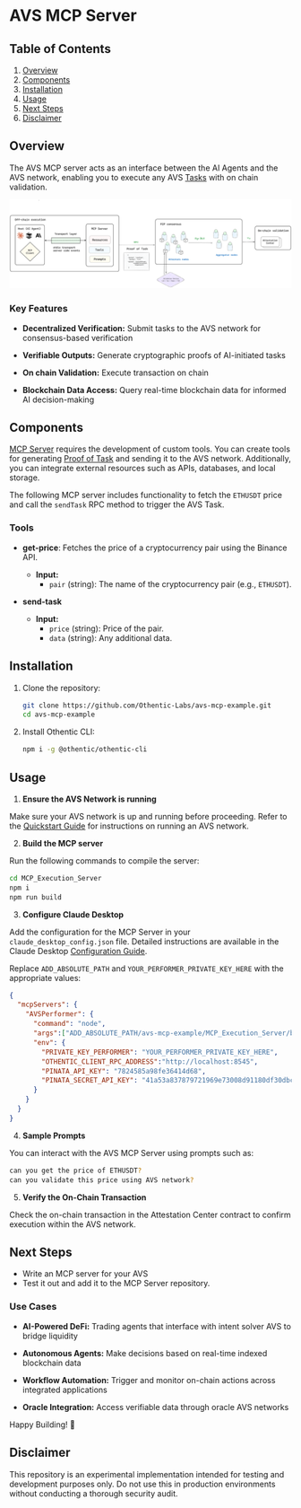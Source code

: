 # AVS MCP Server

## Table of Contents

1. [Overview](#overview)
2. [Components](#components)
3. [Installation](#installation)
4. [Usage](#usage)
5. [Next Steps](#next-steps)
6. [Disclaimer](#disclaimer)
## Overview

The AVS MCP server acts as an interface between the AI Agents and the AVS network, enabling you to execute any AVS [Tasks](https://docs.othentic.xyz/main/avs-framework/othentic-consensus/task-and-task-definitions#task) with on chain validation.

![alt text](image.png)

### Key Features

- **Decentralized Verification:** Submit tasks to the AVS network for consensus-based verification

- **Verifiable Outputs:** Generate cryptographic proofs of AI-initiated tasks

- **On chain Validation:** Execute transaction on chain

- **Blockchain Data Access:** Query real-time blockchain data for informed AI decision-making


## Components
[MCP Server](https://modelcontextprotocol.io/quickstart/server) requires the development of custom tools. You can create tools for generating [Proof of Task](https://docs.othentic.xyz/main/avs-framework/othentic-consensus/proof-of-task) and sending it to the AVS network. Additionally, you can integrate external resources such as APIs, databases, and local storage.

The following MCP server includes functionality to fetch the `ETHUSDT` price and call the `sendTask` RPC method to trigger the AVS Task.

### Tools  

- **get-price**: Fetches the price of a cryptocurrency pair using the Binance API.  
  - **Input:**  
    - `pair` (string): The name of the cryptocurrency pair (e.g., `ETHUSDT`).  

- **send-task**  
  - **Input:**  
    - `price` (string): Price of the pair.  
    - `data` (string): Any additional data.  

## Installation

1. Clone the repository:

   ```bash
   git clone https://github.com/Othentic-Labs/avs-mcp-example.git
   cd avs-mcp-example
   ```

2. Install Othentic CLI:

   ```bash
   npm i -g @othentic/othentic-cli
   ```


## Usage
1. **Ensure the AVS Network is running**

Make sure your AVS network is up and running before proceeding. Refer to the [Quickstart Guide](https://docs.othentic.xyz/main/avs-framework/quick-start) for instructions on running an AVS network.

2. **Build the MCP server**

Run the following commands to compile the server:

```bash
cd MCP_Execution_Server
npm i
npm run build
```

3. **Configure Claude Desktop**
   
Add the configuration for the MCP Server in your `claude_desktop_config.json` file. Detailed instructions are available in the Claude Desktop [Configuration Guide](https://modelcontextprotocol.io/quickstart/user).

Replace `ADD_ABSOLUTE_PATH` and `YOUR_PERFORMER_PRIVATE_KEY_HERE` with the appropriate values:

```JSON
{
  "mcpServers": {
    "AVSPerformer": {
      "command": "node",
      "args":["ADD_ABSOLUTE_PATH/avs-mcp-example/MCP_Execution_Server/build/index.js"],
      "env": {
        "PRIVATE_KEY_PERFORMER": "YOUR_PERFORMER_PRIVATE_KEY_HERE",
        "OTHENTIC_CLIENT_RPC_ADDRESS":"http://localhost:8545",
        "PINATA_API_KEY": "7824585a98fe36414d68",
        "PINATA_SECRET_API_KEY": "41a53a837879721969e73008d91180df30dbc66097c7f75f08cd5489176b43ea",
      }
    }
  }
}
```

4. **Sample Prompts**
   
You can interact with the AVS MCP Server using prompts such as:

```bash
can you get the price of ETHUSDT?
can you validate this price using AVS network?
```

5. **Verify the On-Chain Transaction**

Check the on-chain transaction in the Attestation Center contract to confirm execution within the AVS network.



## Next Steps
- Write an MCP server for your AVS
- Test it out and add it to the MCP Server repository.

### Use Cases

- **AI-Powered DeFi:** Trading agents that interface with intent solver AVS to bridge liquidity

- **Autonomous Agents:** Make decisions based on real-time indexed blockchain data

- **Workflow Automation:** Trigger and monitor on-chain actions across integrated applications

- **Oracle Integration:** Access verifiable data through oracle AVS networks

Happy Building! 🚀

## Disclaimer

This repository is an experimental implementation intended for testing and development purposes only. Do not use this in production environments without conducting a thorough security audit.

